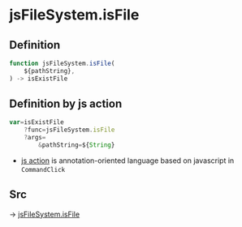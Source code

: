 # jsFileSystem.isFile

## Definition

```js.js
function jsFileSystem.isFile(
	${pathString},
) -> isExistFile
```


## Definition by js action

```js.js
var=isExistFile
	?func=jsFileSystem.isFile
	?args=
		&pathString=${String}
```

- [js action](#) is annotation-oriented language based on javascript in `CommandClick`



## Src

-> [jsFileSystem.isFile](https://github.com/puutaro/CommandClick/blob/master/app/src/main/java/com/puutaro/commandclick/fragment_lib/terminal_fragment/js_interface/file/JsFileSystem.kt#L413)


